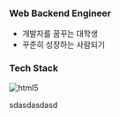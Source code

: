 ### Web Backend Engineer

- 개발자를 꿈꾸는 대학생
- 꾸준히 성장하는 사람되기

### Tech Stack
![html5](https://user-images.githubusercontent.com/77053445/157843593-0817e856-5bfc-437f-9281-3d5b0bf23480.svg)


<!--
**gjehdalshh/gjehdalshh** is a ✨ _special_ ✨ repository because its `README.md` (this file) appears on your GitHub profile.

Here are some ideas to get you started:

- 🔭 I’m currently working on ...
- 🌱 I’m currently learning ...
- 👯 I’m looking to collaborate on ...
- 🤔 I’m looking for help with ...
- 💬 Ask me about ...
- 📫 How to reach me: ...
- 😄 Pronouns: ...
- ⚡ Fun fact: ...
-->
sdasdasdasd
